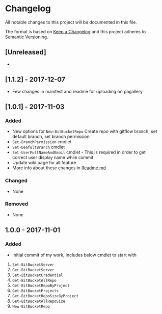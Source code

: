 # Changelog
All notable changes to this project will be documented in this file.

The format is based on [Keep a Changelog](http://keepachangelog.com/en/1.0.0/)
and this project adheres to [Semantic Versioning](http://semver.org/spec/v2.0.0.html).

## [Unreleased]
-

## [1.1.2] - 2017-12-07

- Few changes in manifest and readme for uploading on pagallery

## [1.0.1] - 2017-11-03
### Added
- New options for `New-BitBucketRepo` 
Create repo with gitflow branch, set default branch, set branch permission 
- `Set-BranchPermission` cmdlet
- `Set-DeafultBranch` cmdlet
- `Set-UserFullNameAndEmail` cmdlet - This is required in order to get correct user display name while commit
- Update wiki page for all feature
- More info about these changes in [Readme.md][wiki]

### Changed
- None

### Removed
- None

## 1.0.0 - 2017-11-01
### Added
- Initial commit of my work, includes below cmdlet to start with
1. `Set-BitBucketServer`
2. `Get-BitBucketServer`
3. `Set-BitBucketCredential`
4. `Get-BitBucketAllRepo`
5. `Get-BitBucketRepoByProject`
6. `Get-BitBucketProjects`
7. `Get-BitBucketRepoSizeByProject`
8. `Get-BitBucketAllRepoSize`
9. `New-BitBucketRepo`

[wiki]: https://github.com/i9shankar/ps-bitbucket/blob/master/README.md